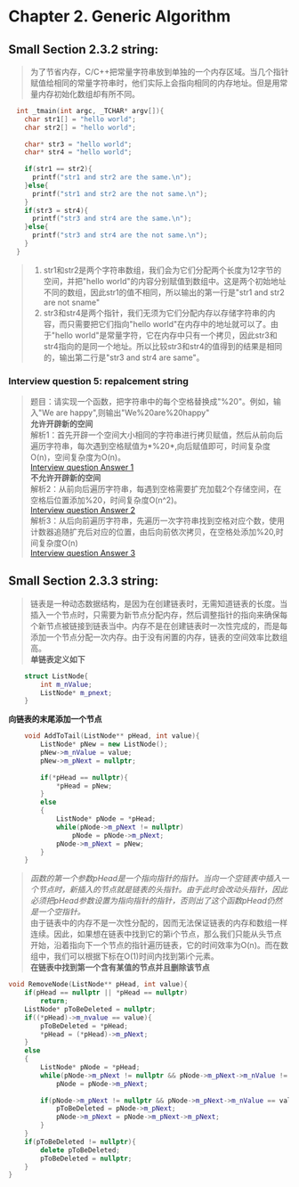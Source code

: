 # Chapter 2. Generic Algorithm<br>
## Small Section 2.3.2 string:<br>
>为了节省内存，C/C++把常量字符串放到单独的一个内存区域。当几个指针赋值给相同的常量字符串时，他们实际上会指向相同的内存地址。但是用常量内存初始化数组却有所不同。
```C++
  int _tmain(int argc, _TCHAR* argv[]){
    char str1[] = "hello world";
    char str2[] = "hello world";
    
    char* str3 = "hello world";
    char* str4 = "hello world";
    
    if(str1 == str2){
      printf("str1 and str2 are the same.\n");
    }else{
      printf("str1 and str2 are the not same.\n");
    }
    if(str3 = str4){
      printf("str3 and str4 are the same.\n");
    }else{
      printf("str3 and str4 are the not same.\n");
    }
  }
```
>1. str1和str2是两个字符串数组，我们会为它们分配两个长度为12字节的空间，并把"hello world"的内容分别赋值到数组中。这是两个初始地址不同的数组，因此str1的值不相同，所以输出的第一行是"str1 and str2 are not sname"<br>
>2. str3和str4是两个指针，我们无须为它们分配内存以存储字符串的内容，而只需要把它们指向"hello world"在内存中的地址就可以了。由于"hello world"是常量字符，它在内存中只有一个拷贝，因此str3和str4指向的是同一个地址。所以比较str3和str4的值得到的结果是相同的，输出第二行是"str3 and str4 are same"。<br>
### Interview question 5: repalcement string
>题目：请实现一个函数，把字符串中的每个空格替换成"%20"。例如，输入"We are happy",则输出"We%20are%20happy"<br>
**允许开辟新的空间**<br>
解析1：首先开辟一个空间大小相同的字符串进行拷贝赋值，然后从前向后遍历字符串，每次遇到空格赋值为*%20*,向后赋值即可，时间复杂度O(n)，空间复杂度为O(n)。<br>
[Interview question Answer 1](https://github.com/ZYLWI/-Offer-HomeWork/blob/master/HomeWork-5/1.cpp)<br>
**不允许开辟新的空间**<br>
解析2：从前向后遍历字符串，每遇到空格需要扩充加载2个存储空间，在空格后位置添加%20，时间复杂度O(n^2)。<br>
[Interview question Answer 2](https://github.com/ZYLWI/JIANZHIOFFER-Pratice/blob/master/HomeWork-5/2.cpp)<br>
解析3：从后向前遍历字符串，先遍历一次字符串找到空格对应个数，使用计数器追随扩充后对应的位置，由后向前依次拷贝，在空格处添加%20,时间复杂度O(n)<br>
[Interview question Answer 3](https://github.com/ZYLWI/JIANZHIOFFER-Pratice/blob/master/HomeWork-5/3.cpp)<br>
## Small Section 2.3.3 string:<br>
>链表是一种动态数据结构，是因为在创建链表时，无需知道链表的长度。当插入一个节点时，只需要为新节点分配内存，然后调整指针的指向来确保每个新节点被链接到链表当中。内存不是在创建链表时一次性完成的，而是每添加一个节点分配一次内存。由于没有闲置的内存，链表的空间效率比数组高。<br>
**单链表定义如下**
```C++
	struct ListNode{
		int	m_nValue;
		ListNode* m_pnext;
	}
```
**向链表的末尾添加一个节点**
```C++
	void AddToTail(ListNode** pHead, int value){
		ListNode* pNew = new ListNode();
		pNew->m_nValue = value;
		pNew->m_pNext = nullptr;
		
		if(*pHead == nullptr){
			*pHead = pNew;
		}
		else
		{
			ListNode* pNode = *pHead;
			while(pNode->m_pNext != nullptr)
				pNode = pNode->m_pNext;
			pNode->m_pNext = pNew;
		}
	}
```
> *函数的第一个参数pHead是一个指向指针的指针。当向一个空链表中插入一个节点时，新插入的节点就是链表的头指针。由于此时会改动头指针，因此必须把pHead参数设置为指向指针的指针，否则出了这个函数pHead仍然是一个空指针。*<br>
> 由于链表中的内存不是一次性分配的，因而无法保证链表的内存和数组一样连续。因此，如果想在链表中找到它的第i个节点，那么我们只能从头节点开始，沿着指向下一个节点的指针遍历链表，它的时间效率为O(n)。而在数组中，我们可以根据下标在O(1)时间内找到第i个元素。<br>
**在链表中找到第一个含有某值的节点并且删除该节点**
```C++
void RemoveNode(ListNode** pHead, int value){
	if(pHead == nullptr || *pHead == nullptr)
		return;
	ListNode* pToBeDeleted = nullptr;
	if((*pHead)->m_nvalue == value){
		pToBeDeleted = *pHead;
		*pHead = (*pHead)->m_pNext;
	}	
	else
	{
		ListNode* pNode = *pHead;
		while(pNode->m_pNext != nullptr && pNode->m_pNext->m_nValue != value)
			pNode = pNode->m_pNext;
		
		if(pNode->m_pNext != nullptr && pNode->m_pNext->m_nValue == value){
			pToBeDeleted = pNode->m_pNext;
			pNode->m_pNext = pNode->m_pNext->m_pNext;
		}
	}
	if(pToBeDeleted != nullptr){
		delete pToBeDeleted;
		pToBeDeleted = nullptr;
	}
}
```
